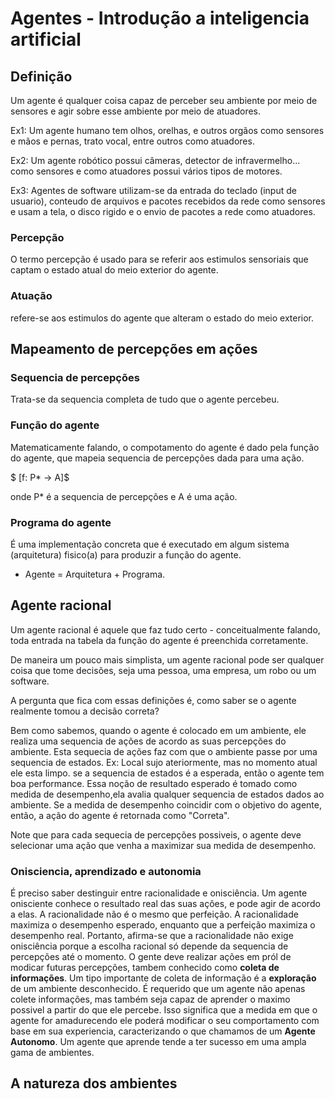 # Agentes - Introdução a inteligencia artificial

## Definição

Um agente é qualquer coisa capaz de perceber seu ambiente por meio de sensores e agir sobre esse ambiente por meio de atuadores.

Ex1: Um agente humano tem olhos, orelhas, e outros orgãos como sensores e mãos e pernas, trato vocal, entre outros como atuadores.

Ex2: Um agente robótico possui câmeras, detector de infravermelho... como sensores e como atuadores possui vários tipos de motores.

Ex3: Agentes de software utilizam-se da entrada do teclado (input de usuario), conteudo de arquivos e pacotes recebidos da rede como sensores e usam a tela, o disco rigido e o envio de pacotes a rede como atuadores.

### Percepção
O termo percepção é usado para se referir aos estimulos sensoriais que captam o estado atual do meio exterior do agente.

### Atuação
refere-se aos estimulos do agente que alteram o estado do meio exterior.

## Mapeamento de percepções em ações

### Sequencia de percepções
Trata-se da sequencia completa de tudo que o agente percebeu.

### Função do agente
Matematicamente falando, o compotamento do agente é dado pela função do agente, que mapeia sequencia de percepções dada para uma ação.

$ [f: P* -> A]$

onde P* é a sequencia de percepções e A é uma ação.

### Programa do agente
É uma implementação concreta que é executado em algum sistema (arquitetura) fisico(a) para produzir a função do agente.
- Agente = Arquitetura + Programa.

## Agente racional
Um agente racional é aquele que faz tudo certo - conceitualmente falando, toda entrada na tabela da função do agente é preenchida corretamente.

De maneira um pouco mais simplista, um agente racional pode ser qualquer coisa que tome decisões, seja uma pessoa, uma empresa, um robo ou um software.

A pergunta que fica com essas definições é, como saber se o agente realmente tomou a decisão correta?

Bem como sabemos, quando o agente é colocado em um ambiente, ele realiza uma sequencia de ações de acordo as suas percepções do ambiente. Esta sequecia de ações faz com que o ambiente passe por uma sequencia de estados.
Ex: Local sujo ateriormente, mas no momento atual ele esta limpo.
se a sequencia de estados é a esperada, então o agente tem boa performance.
Essa noção de resultado esperado é tomado como medida de desempenho,ela avalia qualquer sequencia de estados dados ao ambiente.
Se a medida de desempenho coincidir com o objetivo do agente, então, a ação do agente é retornada como "Correta".

Note que para cada sequecia de percepções possiveis, o agente deve selecionar uma ação que venha a maximizar sua medida de desempenho.

### Onisciencia, aprendizado e autonomia

É preciso saber destinguir entre racionalidade e onisciência. Um agente onisciente conhece o resultado real das suas açôes, e pode agir de acordo a elas.
A racionalidade não é o mesmo que perfeição. A racionalidade maximiza o desempenho esperado, enquanto que a perfeição maximiza o desempenho real.
Portanto, afirma-se que a racionalidade não exige onisciência porque a escolha racional só depende da sequencia de percepções até o momento.
O gente deve realizar ações em pról de modicar futuras percepções, tambem conhecido como **coleta de informações**.
Um tipo importante de coleta de informação é a **exploração** de um ambiente desconhecido. É requerido que um agente não apenas colete informações, mas também seja capaz de aprender o maximo possivel a partir do que ele percebe. Isso significa que a medida em que o agente for amadurecendo ele poderá modificar o seu comportamento com base em sua experiencia, caracterizando o que chamamos de um **Agente Autonomo**.
Um agente que aprende tende a ter sucesso em uma ampla gama de ambientes.

## A natureza dos ambientes

